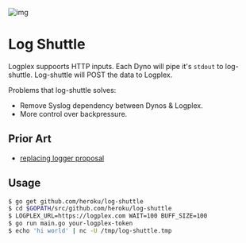 ![img](http://f.cl.ly/items/3o1i1M3i250F1j0Y3r2O/Space-shuttle-Endeavour-008.jpeg)

# Log Shuttle

Logplex suppoorts HTTP inputs. Each Dyno will pipe it's `stdout` to log-shuttle. Log-shuttle will POST the data to Logplex.

Problems that log-shuttle solves:

* Remove Syslog dependency between Dynos & Logplex.
* More control over backpressure.

## Prior Art

* [replacing logger proposal](https://github.com/heroku/runtime-docs/blob/master/replacing-logger-proposal.md)

## Usage

```bash
$ go get github.com/heroku/log-shuttle
$ cd $GOPATH/src/github.com/heroku/log-shuttle
$ LOGPLEX_URL=https://logplex.com WAIT=100 BUFF_SIZE=100
$ go run main.go your-logplex-token
$ echo 'hi world' | nc -U /tmp/log-shuttle.tmp
```

